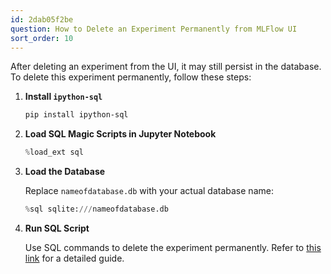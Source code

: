 ```yaml
---
id: 2dab05f2be
question: How to Delete an Experiment Permanently from MLFlow UI
sort_order: 10
---
```


After deleting an experiment from the UI, it may still persist in the database. To delete this experiment permanently, follow these steps:

1. **Install `ipython-sql`**
   
   ```bash
   pip install ipython-sql
   ```

2. **Load SQL Magic Scripts in Jupyter Notebook**

   ```python
   %load_ext sql
   ```

3. **Load the Database**
   
   Replace `nameofdatabase.db` with your actual database name:

   ```python
   %sql sqlite:///nameofdatabase.db
   ```

4. **Run SQL Script**

   Use SQL commands to delete the experiment permanently. Refer to [this link](https://stackoverflow.com/a/68431980/14151292) for a detailed guide.